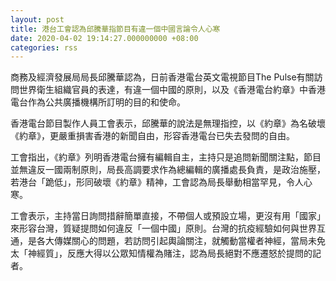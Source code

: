 ```yaml
---
layout: post
title: 港台工會認為邱騰華指節目有違一個中國言論令人心寒
date: 2020-04-02 19:14:27.000000000 +08:00
categories: rss
---
```


商務及經濟發展局局長邱騰華認為，日前香港電台英文電視節目The Pulse有關訪問世界衛生組織官員的表達，有違一個中國的原則，以及《香港電台約章》中香港電台作為公共廣播機構所訂明的目的和使命。

香港電台節目製作人員工會表示，邱騰華的說法是無理指控，以《約章》為名破壞《約章》，更嚴重損害香港的新聞自由，形容香港電台已失去發問的自由。

工會指出，《約章》列明香港電台擁有編輯自主，主持只是追問新聞關注點，節目並無違反一國兩制原則，局長高調要求作為總編輯的廣播處長負責，是政治施壓，若港台「跪低」，形同破壞《約章》精神，工會認為局長舉動相當罕見，令人心寒。

工會表示，主持當日詢問措辭簡單直接，不帶個人或預設立場，更沒有用「國家」來形容台灣，質疑提問如何違反「一個中國」原則。台灣的抗疫經驗如何與世界互通，是各大傳媒關心的問題，若訪問引起輿論關注，就觸動當權者神經，當局未免太「神經質」，反應大得以公眾知情權為賭注，認為局長絕對不應遷怒於提問的記者。

